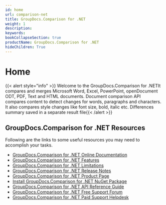 ```yaml
---
id: home
url: comparison-net
title: GroupDocs.Comparison for .NET
weight: 1
description: 
keywords: 
bookCollapseSection: true
productName: GroupDocs.Comparison for .NET
hideChildren: True
---
```

#  Home 

{{< alert style="info" >}} Welcome to the GroupDocs.Comparison for .NETIt compares and merges Microsoft Word, Excel, PowerPoint, openDocument ODT, PDF, Text and HTML documents. Document comparison API compares content to detect changes for words, paragraphs and characters. It also compares style changes like font size, bold, italic etc. Differences summary saved in a separate result file{{< /alert >}}

## GroupDocs.Comparison for .NET Resources

Following are the links to some useful resources you may need to accomplish your tasks.

*   [GroupDocs.Comparison for .NET Online Documentation](https://docs.groupdocs.com/display/comparisonnet/)
*   [GroupDocs.Comparison for .NET Features](https://docs.groupdocs.com/display/comparisonnet/Features+Overview)
*   [GroupDocs.Comparison for .NET Limitations](https://docs.groupdocs.com/display/comparisonnet/Evaluation+Limitations+and+Licensing+of+GroupDocs.Comparison)
*   [GroupDocs.Comparison for .NET Release Notes](https://docs.groupdocs.com/display/comparisonnet/Release+Notes)
*   [GroupDocs.Comparison for .NET Product Page](https://products.groupdocs.com/comparison/net)
*   [Install GroupDocs.Comparison for .NET NuGet Package](https://www.nuget.org/packages/GroupDocs.Comparison/)
*   [GroupDocs.Comparison for .NET API Reference Guide](https://apireference.groupdocs.com/net/comparison)
*   [GroupDocs.Comparison for .NET Free Support Forum](https://forum.groupdocs.com/c/comparison)
*   [GroupDocs.Comparison for .NET Paid Support Helpdesk](https://helpdesk.groupdocs.com/)
